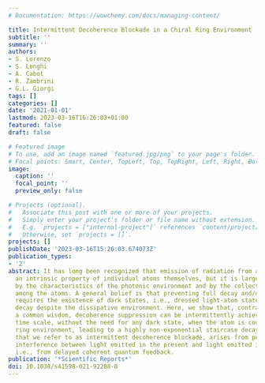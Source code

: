 ```yaml
---
# Documentation: https://wowchemy.com/docs/managing-content/

title: Intermittent Decoherence Blockade in a Chiral Ring Environment
subtitle: ''
summary: ''
authors:
- S. Lorenzo
- S. Longhi
- A. Cabot
- R. Zambrini
- G.L. Giorgi
tags: []
categories: []
date: '2021-01-01'
lastmod: 2023-03-16T16:26:03+01:00
featured: false
draft: false

# Featured image
# To use, add an image named `featured.jpg/png` to your page's folder.
# Focal points: Smart, Center, TopLeft, Top, TopRight, Left, Right, BottomLeft, Bottom, BottomRight.
image:
  caption: ''
  focal_point: ''
  preview_only: false

# Projects (optional).
#   Associate this post with one or more of your projects.
#   Simply enter your project's folder or file name without extension.
#   E.g. `projects = ["internal-project"]` references `content/project/deep-learning/index.md`.
#   Otherwise, set `projects = []`.
projects: []
publishDate: '2023-03-16T15:26:03.674073Z'
publication_types:
- '2'
abstract: It has long been recognized that emission of radiation from atoms is not
  an intrinsic property of individual atoms themselves, but it is largely affected
  by the characteristics of the photonic environment and by the collective interaction
  among the atoms. A general belief is that preventing full decay and/or decoherence
  requires the existence of dark states, i.e., dressed light-atom states that do not
  decay despite the dissipative environment. Here, we show that, contrary to such
  a common wisdom, decoherence suppression can be intermittently achieved on a limited
  time scale, without the need for any dark state, when the atom is coupled to a chiral
  ring environment, leading to a highly non-exponential staircase decay. This effect,
  that we refer to as intermittent decoherence blockade, arises from periodic destructive
  interference between light emitted in the present and light emitted in the past,
  i.e., from delayed coherent quantum feedback.
publication: '*Scientific Reports*'
doi: 10.1038/s41598-021-92288-8
---
```

